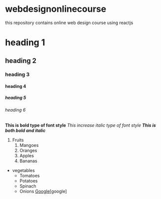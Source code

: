 # webdesignonlinecourse
this repository contains online web design course using reactjs
# heading 1
## heading 2
### heading 3
#### heading 4
##### heading 5
###### heading 6

**This is bold type of font style**
*This increase italic type of font style*
***This is both bold and italic***

1. Fruits
   1. Mangoes
   2. Oranges
   3. Apples
   4. Bananas


* vegetables
     * Tomatoes
     * Potatoes
     * Spinach
     * Onions
[Google](https://www.google.com/)[google]
